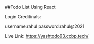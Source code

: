 ##Todo List Using React 

Login Creditinals:

username:rahul
password:rahul@2021

Live Link:  https://yashtodo93.ccbp.tech/
